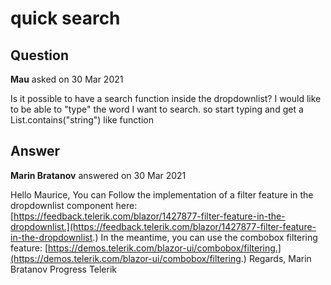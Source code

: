 # quick search

## Question

**Mau** asked on 30 Mar 2021

Is it possible to have a search function inside the dropdownlist? I would like to be able to "type" the word I want to search. so start typing and get a List.contains("string") like function

## Answer

**Marin Bratanov** answered on 30 Mar 2021

Hello Maurice, You can Follow the implementation of a filter feature in the dropdownlist component here: [https://feedback.telerik.com/blazor/1427877-filter-feature-in-the-dropdownlist.](https://feedback.telerik.com/blazor/1427877-filter-feature-in-the-dropdownlist.) In the meantime, you can use the combobox filtering feature: [https://demos.telerik.com/blazor-ui/combobox/filtering.](https://demos.telerik.com/blazor-ui/combobox/filtering.) Regards, Marin Bratanov Progress Telerik
